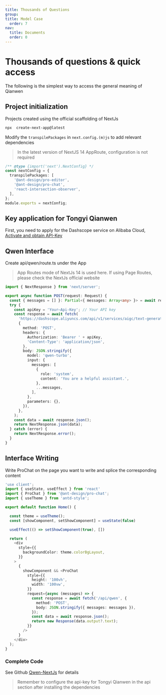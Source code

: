 ```yaml
---
title: Thousands of Questions
group:
title: Model Case
  order: 7
nav:
  title: Documents
  order: 0
---
```


# Thousands of questions & quick access

The following is the simplest way to access the general meaning of Qianwen

## Project initialization

Projects created using the official scaffolding of NextJs

```bash
npx  create-next-app@latest
```

Modify the `transpilePackages` in `next.config.(m)js` to add relevant dependencies

> In the latest version of NextJS 14 AppRoute, configuration is not required

```ts
/** @type {import('next').NextConfig} */
const nextConfig = {
  transpilePackages: [
    '@ant-design/pro-editor',
    '@ant-design/pro-chat',
    'react-intersection-observer',
  ],
};
module.exports = nextConfig;
```

## Key application for Tongyi Qianwen

First, you need to apply for the Dashscope service on Alibaba Cloud, [Activate and obtain API-Key](https://help.aliyun.com/zh/dashscope/developer-reference/activate-dashscope-and-create-an-api-key)

## Qwen Interface

Create api/qwen/route.ts under the App

> App Routes mode of NextJs 14 is used here. If using Page Routes, please check the NextJs official website

```ts
import { NextResponse } from 'next/server';

export async function POST(request: Request) {
  const { messages = [] }: Partial<{ messages: Array<any> }> = await request.json();
  try {
    const apiKey = 'Your—Api-Key'; // Your API key
    const response = await fetch(
      'https://dashscope.aliyuncs.com/api/v1/services/aigc/text-generation/generation',
      {
        method: 'POST',
        headers: {
          Authorization: 'Bearer ' + apiKey,
          'Content-Type': 'application/json',
        },
        body: JSON.stringify({
          model: 'qwen-turbo',
          input: {
            messages: [
              {
                role: 'system',
                content: 'You are a helpful assistant.',
              },
              ...messages,
            ],
          },
          parameters: {},
        }),
      },
    );
    const data = await response.json();
    return NextResponse.json(data);
  } catch (error) {
    return NextResponse.error();
  }
}
```

## Interface Writing

Write ProChat on the page you want to write and splice the corresponding content

```ts
'use client';
import { useState, useEffect } from 'react'
import { ProChat } from '@ant-design/pro-chat';
import { useTheme } from 'antd-style';

export default function Home() {

  const theme = useTheme();
  const [showComponent, setShowComponent] = useState(false)

  useEffect(() => setShowComponent(true), [])

  return (
    <div
      style={{
        backgroundColor: theme.colorBgLayout,
      }}
    >
      {
        showComponent && <ProChat
          style={{
            height: '100vh',
            width: '100vw',
          }}
          request={async (messages) => {
            const response = await fetch('/api/qwen', {
              method: 'POST',
              body: JSON.stringify({ messages: messages }),
            });
            const data = await response.json();
            return new Response(data.output?.text);
          }}
        />
      }
    </div>
  );
}

```

### Complete Code

See Github [Qwen-NextJs](https://github.com/ant-design/pro-chat/tree/main/demos/qwen-nextjs) for details

> Remember to configure the api-key for Tongyi Qianwen in the api section after installing the dependencies
